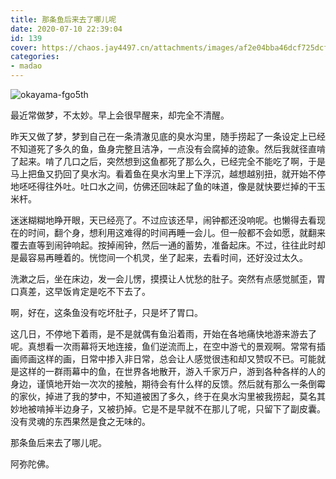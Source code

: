 ```yaml
---
title: 那条鱼后来去了哪儿呢
date: 2020-07-10 22:39:04
id: 139
cover: https://chaos.jay4497.cn/attachments/images/af2e04bba46dcf725dcf70d121a14//original/15943915755f087c1788f812364.jpg
categories:
- madao
---
```


![okayama-fgo5th](https://chaos.jay4497.cn/attachments/images/af2e04bba46dcf725dcf70d121a14//original/15943915755f087c1788f812364.jpg)

最近常做梦，不太妙。早上会很早醒来，却完全不清醒。

昨天又做了梦，梦到自己在一条清澈见底的臭水沟里，随手捞起了一条设定上已经不知道死了多久的鱼，鱼身完整且洁净，一点没有会腐掉的迹象。然后我就径直啃了起来。啃了几口之后，突然想到这鱼都死了那么久，已经完全不能吃了啊，于是马上把鱼又扔回了臭水沟。看着鱼在臭水沟里上下浮沉，越想越别扭，就开始不停地呸呸得往外吐。吐口水之间，仿佛还回味起了鱼的味道，像是就快要烂掉的干玉米杆。

迷迷糊糊地睁开眼，天已经亮了。不过应该还早，闹钟都还没响呢。也懒得去看现在的时间，翻个身，想利用这难得的时间再睡一会儿。但一般都不会如愿，就翻来覆去直等到闹钟响起。按掉闹钟，然后一通的蓄势，准备起床。不过，往往此时却是最容易再睡着的。恍惚间一个机灵，坐了起来，去看时间，还好没过太久。

洗漱之后，坐在床边，发一会儿愣，摸摸让人忧愁的肚子。突然有点感觉腻歪，胃口真差，这早饭肯定是吃不下去了。

啊，好在，这条鱼没有吃坏肚子，只是坏了胃口。

这几日，不停地下着雨，是不是就偶有鱼沿着雨，开始在各地痛快地游来游去了呢。真想看一次雨幕将天地连接，鱼们逆流而上，在空中游弋的景观啊。常常有插画师画这样的画，日常中掺入非日常，总会让人感觉很违和却又赞叹不已。可能就是这样的一群雨幕中的鱼，在世界各地散开，游入千家万户，游到各种各样的人的身边，谨慎地开始一次次的接触，期待会有什么样的反馈。然后就有那么一条倒霉的家伙，掉进了我的梦中，不知道被困了多久，终于在臭水沟里被我捞起，莫名其妙地被啃掉半边身子，又被扔掉。它是不是早就不在那儿了呢，只留下了副皮囊。没有灵魂的东西果然是食之无味的。

那条鱼后来去了哪儿呢。

阿弥陀佛。
